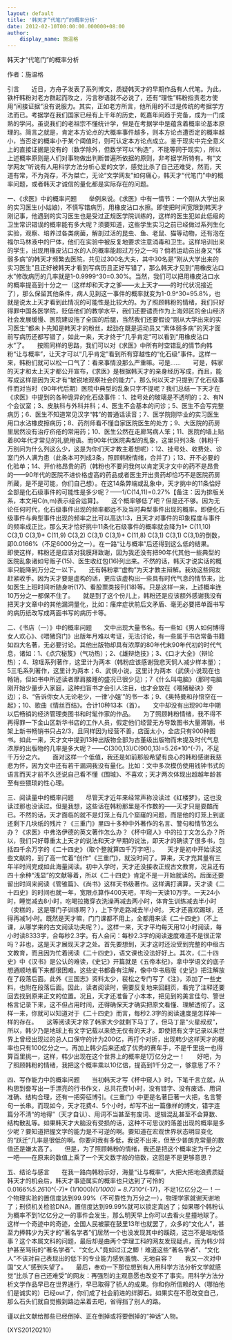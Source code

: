 ```yaml
---
layout: default
title: '韩天才“代笔门”的概率分析'
date: 2012-02-10T00:00:00.000000+08:00
author:
    display_name: 施温格
---
```


韩天才“代笔门”的概率分析

作者：施温格

引言　　近日，方舟子发表了系列博文，质疑韩天才的早期作品有人代笔。为此，铁杆韩粉对老方群起而攻之，污言秽语就不必说了，还有“理性”韩粉指责老方使用“间接证据”没有说服力。其实，正如老方所言，他所用的不过是传统的考据学方法而已。考据学在我们国家已经有上千年的历史，乾嘉年间趋于完备，成为一门成熟的学问。虽说我们的老祖宗不懂统计学，但是在考据学中是蕴含着概率论基本原理的。简言之就是，肯定本方论点的大概率事件越多，则本方论点遭否定的概率越小，当否定的概率小于某个阈值时，则可认定本方论点成立。鉴于现实中完全意义上的直接证据是没有的（数学除外，但数学可以“构造”，不能等同于现实），所以上述概率原则是人们对事物做出判断普遍所依据的原则，非考据学所特有。有“文学网友”听说有人用科学方法分析心爱的文学，感觉比杀了自己还难受，然而，天道有常，不为尧存，不为桀亡，无论“文学网友”如何痛心，韩天才“代笔门”中的概率问题，或者韩天才诚信的量化都是实际存在的问题。

一、《求医》中的概率问题　　举例来说。《求医》中有一情节：一个刚从大学出来的实习医生(小姑娘)，不慎写错病历，用橡皮沾口水擦。即使把时间宽限到韩天才刚记事，他遇到的实习医生也是受过正规医学院训练的，这样的医生犯如此低级的卫生常识错误的概率能有多大呢？须要知道，这些学生实习之前已经做过系列生化实验，观察、培养过各类病菌，解剖过活的昆虫、鱼、老鼠、猫等动物，还有泡在福尔马林液中的尸体，他们在实验中被反复地要求注意消毒和卫生。这样培训出来的学生，出现用橡皮沾口水的人的概率能超过万分之一吗？倘若运动员出身又“体弱多病”的韩天才频繁去医院，共见过300名大夫，其中30名是“刚从大学出来的实习医生”且正好被韩天才看到写病历且正好写错了，那么韩天才见到“用橡皮沾口水”修改病历的几率就是1-0.9999^30=0.30%。当然，我们可以把用橡皮沾口水的概率提高到十分之一（这样却和天才之爹——太上天才——的时代状况接近了），那么保留其他条件，病人见到这一事件的概率就变为1-0.9^30=95.8%，也就是说太上天才看到此情况的可能性是比较大的。为了照顾韩粉的情绪，我们只好得罪中国各医学院，贬低他们的教学水平，我们还要谴责作为上海郊区的金山经济社会发展缓慢、医院建设拖了全国的后腿，当然我们还要假设“刚从大学出来的实习医生”都未卜先知是韩天才的粉丝，起劲在既是运动员又“素体弱多病”的天才面前写病历还都写错了，如此一来，天才终于“几乎肯定”可以看到“用橡皮沾口水”了。　　按照同样的思路，我们可以对《求医》中所有时空错乱的情节向韩粉“让与概率”，让天才可以“几乎肯定”看到所有穿越性的“化石级”事件。这样一来，韩粉们就可以松一口气了：看来事情没那么严重嘛。可是……　　可是，韩家的天才和太上天才都公开宣布，《求医》是根据韩天才的亲身经历写成，而且，能写成这样是因为天才有“敏锐地观察社会的能力”，那么何以天才只提到了化石级事件而对当时（90年代后期）医院中典型的乱象只字不提呢？我们总结一下天才在《求医》中提到的各种诡异的化石级事件：1、挂号处的玻璃是不透明的；2、有N个会议室；3、皮肤科与外科并科；4、医生不会基本的问诊；5、医生不会写完整病历；6、医生不知道常见汉字“韩”的普通话读音；7、医学院刚毕业的实习医生用口水沾橡皮擦病历；8、药剂师看不懂自家医院医生的处方；9、大医院的药房里居然没有治疗疥疮的常用药；10、医生公然在走廊骂病人笨；11、医院的墙上贴着80年代才常见的礼貌用语。而90年代医院典型的乱象，这里只列3条（韩粉千万别问为什么列这么少，这是为你们天才教主着想呢）：12、挂号处、收费处、诊室门外人满为患（此条本可列成3条，照顾韩粉情绪，合并了）；13、开不必要的化验单；14、开价格昂贵的药（韩粉也不要问我何以肯定天才文中的药不是昂贵的——90年代的医院不进价格虚高的药品或者医生开出贵药却恰巧不是医院药房所藏，是不是可能，你们自己想）。在这14条弊端或乱象中，天才挑中的11条恰好全部是化石级事件的可能性是多少呢？——1/C(14,11)=0.27%【备注：因为排版关系，本文用C(n,m)表示组合运算】。　　这个概率够低了吧？但是还不够。因为无论任何时代，化石级事件出现的频率都远不及当时典型事件出现的概率。即便化石级事件与典型事件出现的频率之比可以高达1:3，且天才对事件的印象程度与事件的频率成正比，那么天才恰好挑中11条化石级事件的概率就会降为1+ C(11,10) C(3,1) C(3,1)+ C(11,9) C(3,2) C(3,1) C(3,1)+ C(11,8) C(3,1) C(3,1) C(3,1)的倒数，即0.0166%（不足6000分之一）。在一路“让与概率”后还得到这么低的结果。　　即使这样，韩粉还是应该对我膜拜致谢，因为我还没有把90年代其他一些典型的医院乱象诸如号贩子(15)、医生收红包(16)列出来。不然的话，韩天才说实话的概率只能降到万分之一以下。　　还有韩粉拿“虚构”为天才教主辩解。我劝这些网友赶紧收手。因为天才要是虚构的话，更应该虚构出一些具有时代气息的情节来，比如医生上班时间听随身听(17)、看股票类报刊(18)等。只是这样一来，上述概率连10万分之一都保不住了。　　就是到了这个份儿上，韩粉还是应该额外感谢我没有把天才文章中的其他漏洞量化，比如：瘙痒症状前后文矛盾、毫无必要把单面书写的病历纸改写成两面书写的病历卡等。

二、《书店（一）》中的概率问题　　文中出现大量书名。有一些如《男人如何博得女人欢心》、《喂猪窍门》出版年月难以考证，无法讨论，有一些属于书店常备书籍如四大名著，无必要讨论。其他出版物却具有浓厚的80年代末90年代初的时代气息，诸如：1、《点穴秘笈》（气功热）；2、《雄辩绝技》；3、《口才大全》（辩论热）；4、琼瑶系列著作，这里计为两本（韩粉应该感谢我悲天悯人减少样本量）；5三毛系列著作，这里计为两本；6、武侠小说，这里计为两本（武侠小说现在也畅销，但如书中所述读者摩肩接踵的盛况已很少见）；7《什么叫电脑》（那时电脑刚开始少量步入家庭，这种扫盲书才会引人注目，也才会放在《喂猪秘诀》旁边）；8、“告诉你女人无论老少，一律‘小姐’”的书一本；9、《奥特曼和孙悟空在一起》；10、歌曲《情丝百结》。合计10种13本（首）。　　文中却没有出现90年中期以后畅销的经济管理类图书和时髦作家的作品。　　为了照顾韩粉情绪，我不得不再得罪一下金山区新华书店的工作人员，假定他们经营无方导致图书大量滞销，书架上新书畅销书只占2/3，且同样因为经营不善，店面太小，全店只有900种图书。如此一来，天才文中提到13种出版物全部为古董级出版物而未提及时代气息浓厚的出版物的几率是多大呢？——C(300,13)/C(900,13)=5.26*10^(-7)，不足千万分之六。　　面对这样一个低值，我还是如前那般希望有良心的韩粉感谢我慈悲为怀，因为文中还有若干漏洞我没有量化。比如：文中多次模仿使用钱钟书式的语言而天才前不久还说自己看不懂《围城》、不喜欢；天才两次体现出超越年龄甚至有些猥琐的性心理。

三、阅读量中的概率问题　　尽管天才近年来经常声称没读过《红楼梦》，这也没读过那也没读过。但是我想，这些话在韩粉那里是不作数的——天才只是耍酷而已。不然的话，天才面临的就不是灯笼上有几个窟窿的问题，而是他的灯笼上到底还剩下几块纸的残片？《三重门》里四十多种中外著作的名言、警句和情节怎么办？《求医》中弗洛伊德的英文著作怎么办？《杯中窥人》中的拉丁文怎么办？所以，我们只好尊重太上天才的说法和天才早期的说法，即天才的确读了很多书，包括四千余万字的《二十四史》（取个整就算四千万字吧）。　　天才是初中开始读这些文献的，到了高一忙着“创作”《三重门》，就没时间了。算来，天才充其量有三年半时间完成如此海量阅读。初中入学时，天才还没接收正规古文教育，况且还有四十余种“浅显”的文献等着，所以《二十四史》肯定不是一开始就读的。后面还要留出时间来阅读《管锥篇》、《尚书》这样天书级著作。这样满打满算，天才读《二十四史》的时间也就一年，宽限点算作400天吧，平均一天读10万字。一天24小时，睡觉减去8小时，吃喝拉撒穿衣洗澡再减去两小时，体育生训练减去半小时（卖糕的，这是哪门子训练啊？），上下学走路减去半小时。 天才还喜欢踢球，还得再减1小时。既然是天才嘛，门门课都不用上，全都用来读《二十四史》（不上课，从哪学来的古文阅读功夫呢？）。这样一来，天才平均每天用12小时阅读，每小时读8333字，合每秒2.3字。有人会问：每秒2.3字的阅读速度难道不是很正常吗？非也，这是天才展现天才之处。首先要想到，天才这时还没受到完整的中级古文教育，而且因为忙着阅读《二十四史》，语文课也没法好好上。其次，《二十四史》中《汉书》是公认的难读，《史记》开篇就是《五帝本纪》，拿中学语文的底子想通顺地看下来都很困难。这些史书都备有注解，像中华书局版《史记》把注解放在了段落后面。此外《三国志》资料太少，裴松之专门写了《注》，添加了一些史料，也附在段落后面。因此，读者阅读时，需要反复地来回翻页，看完了注释还要回去找到原来正文的位置。况且，天才还准备了小本本，把见到的美言佳句、警世格言记录下来，这不但占用时间，还得确保天才确实把原文看懂、理解透彻了。这样一来，你就可以知道对于《二十四史》而言，每秒2.3字的阅读速度是怎样神一样的存在。　　这等阅读天才除了韩家大少就剩下马丁了，但马丁是“火星叔叔”，所以，韩少乃是地球上有文字记载以来绝无仅有的天才。即使把有文字记录以来世界上曾经出现过的总人口保守的计为200亿，再打个对折，出现韩少这样天才的概率也只有100亿分之一。再加上韩少后来还成了优秀的赛车手，不是千里挑一也得算百里挑一，这样，韩少出现在这个世界上的概率是1万亿分之一！　　好吧，为了照顾韩粉的情绪，我把这个概率乘以10亿倍，提高到1千分之一，够意思了不？

四、写作能力中的概率问题　　当初韩天才写《杯中窥人》时，下笔千言立就，从构思到誊写出一手漂亮的行书作文，总共花费1小时，没有错字、没有废话、用词准确、结构合理，还有一把旁征博引。《三重门》中更是名著巨著一大把，名言警句一长串。而现如今，天才花费4、5个小时，却写不出一篇像样的博文，错字连篇分不清“的地得”（天才自认）、用词不当甚至有废词、逻辑混乱甚至不会算数、结构散乱等。如果韩天才大脑没有受损的话，这种不可思议的落差出现的概率是多少呢？要知道把握文字的能力是不可逆的啊。要知道在宏观世界状态明显变化的“跃迁”几率是很低的啊。你要问我有多低，我说不出来，但至少普朗克常量的数值还是嫌太高了。　　但是，为了照顾韩粉的情绪，我还是把这个概率定为千分之一吧——在原来的数值上乘了一个天文数字般的倍数，这回是不是更够意思？

五、结论与感言　　在我一路向韩粉示好，海量“让与概率”，大把大把地浪费质疑韩天才的机会后，韩天才事迹属实的概率也只达到了可怜的0.0166%*5.26*10^(-7)* (1/1000)*(1/1000) = 8.73*10^(-17)，不足1亿亿分之一！一个物理实验的置信度达到99.99%（不可靠性为万分之一），物理学家就谢天谢地了；刑侦机关检验DNA，置信度达到99.99%就可以锁定真凶了；如果哪个韩粉认为概率不到1亿亿分之一的事件会发生，那么明天早上你可以去看火星撞地球了。　　这样一个奇迹中的奇迹，全国人民被蒙在鼓里13年也就罢了，众多的“文化人”，甚至力捧韩少为天才的“著名学者”们居然一个也没发现其中的蹊跷，这岂不是咄咄怪事？这个本属文科的问题，最后却是由两个学理工科的网友发现疑点，而为韩少辩护甚至骂街的“著名学者”、“文化人”竟如过江之鲫！难道这些“著名学者”、“文化人”不该对自己表现出的低下的专业能力感到羞愧、无地自容？　　我又一次对中国“文人”感到失望了。　　最后，奉劝一下那位想到有人用科学方法分析文学就感觉“比杀了自己还难受”的网友：再强烈的主观意愿也改变不了事实。用科学方法分析文学作品早已在世界通行，早已取得了骄人的成果。你和你所信赖的人（哪怕他们是诚实的）已经out了，你们成了社会前进的绊脚石。如果实在不愿改变自己，那么石头们就自觉搬到路边呆着去吧，省得挡了别人的路。

谨以此文献给那些已经倒掉、正在倒掉或将要倒掉的“神话”人物。

(XYS20120210)

